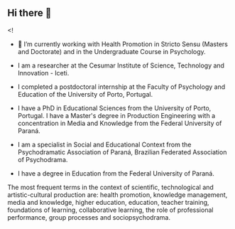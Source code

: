 ## Hi there 👋

<!
- 🔭 I’m currently working with Health Promotion in Stricto Sensu (Masters and Doctorate) and in the Undergraduate Course in Psychology.
- I am a researcher at the Cesumar Institute of Science, Technology and Innovation - Iceti.

- I completed a postdoctoral internship at the Faculty of Psychology and Education of the University of Porto, Portugal.
- I have a PhD in Educational Sciences from the University of Porto, Portugal. I have a Master's degree in Production Engineering with a concentration in Media and Knowledge from the Federal University of Paraná.
- I am a specialist in Social and Educational Context from the Psychodramatic Association of Paraná, Brazilian Federated Association of Psychodrama.
- I have a degree in Education from the Federal University of Paraná.

The most frequent terms in the context of scientific, technological and artistic-cultural production are: health promotion, knowledge management, media and knowledge, higher education, education, teacher training, foundations of learning, collaborative learning, the role of professional performance, group processes and sociopsychodrama.
